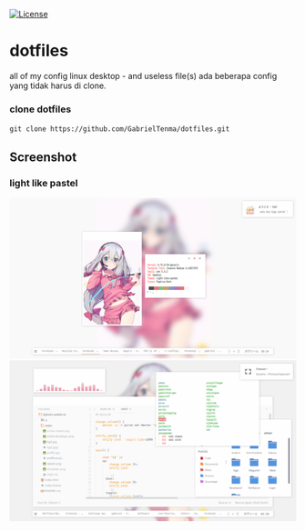 

[![License](https://img.shields.io/badge/license-MIT-blue.svg)](LICENSE)
# dotfiles
all of my config linux desktop - and useless file(s)
ada beberapa config yang tidak harus di clone.

### clone dotfiles

```
git clone https://github.com/GabrielTenma/dotfiles.git
```

## Screenshot


### light like pastel
![sagiri](https://github.com/GabrielTenma/dotfiles/raw/master/.screenshot/2018-10-28-213439_1366x768_scrot.png)
![lovesublime](https://github.com/GabrielTenma/dotfiles/raw/master/.screenshot/GabrielDesktop_2018-11-06_%208-58-42_1366x768.png)

